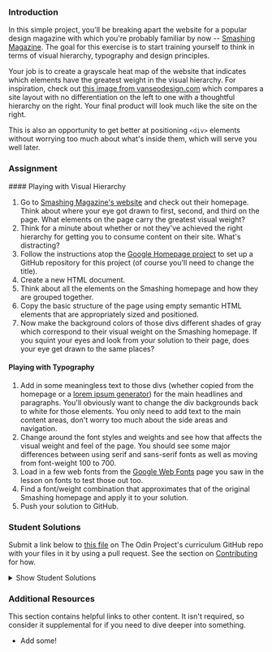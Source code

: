 ### Introduction
In this simple project, you'll be breaking apart the website for a popular design magazine with which you're probably familiar by now -- [Smashing Magazine](http://smashingmagazine.com).  The goal for this exercise is to start training yourself to think in terms of visual hierarchy, typography and design principles.

Your job is to create a grayscale heat map of the website that indicates which elements have the greatest weight in the visual hierarchy.  For inspiration, check out [this image from vanseodesign.com](https://web.archive.org/web/20170628134444/http://www.vanseodesign.com/blog/wp-content/uploads/2009/12/visual-hierarchy-compared.png) which compares a site layout with no differentiation on the left to one with a thoughtful hierarchy on the right.  Your final product will look much like the site on the right.

This is also an opportunity to get better at positioning `<div>` elements without worrying too much about what's inside them, which will serve you well later.

### Assignment

<div class="lesson-content__panel" markdown="1">
#### Playing with Visual Hierarchy

1. Go to [Smashing Magazine's website](http://smashingmagazine.com) and check out their homepage.  Think about where your eye got drawn to first, second, and third on the page.  What elements on the page carry the greatest visual weight?
2. Think for a minute about whether or not they've achieved the right hierarchy for getting you to consume content on their site.  What's distracting?
3. Follow the instructions atop the [Google Homepage project](/courses/web-development-101/lessons/html-css) to set up a GitHub repository for this project (of course you'll need to change the title).
4. Create a new HTML document.
5. Think about all the elements on the Smashing homepage and how they are grouped together.
6. Copy the basic structure of the page using empty semantic HTML elements that are appropriately sized and positioned.
7. Now make the background colors of those divs different shades of gray which correspond to their visual weight on the Smashing homepage.  If you squint your eyes and look from your solution to their page, does your eye get drawn to the same places?

#### Playing with Typography

1. Add in some meaningless text to those divs (whether copied from the homepage or a [lorem ipsum generator](http://generator.lorem-ipsum.info)) for the main headlines and paragraphs.  You'll obviously want to change the div backgrounds back to white for those elements. You only need to add text to the main content areas, don't worry too much about the side areas and navigation.
2. Change around the font styles and weights and see how that affects the visual weight and feel of the page.  You should see some major differences between using serif and sans-serif fonts as well as moving from font-weight 100 to 700.
3. Load in a few web fonts from the [Google Web Fonts](https://www.google.com/fonts) page you saw in the lesson on fonts to test those out too.
4. Find a font/weight combination that approximates that of the original Smashing homepage and apply it to your solution.
5. Push your solution to GitHub.
</div>

### Student Solutions

Submit a link below to [this file](https://github.com/TheOdinProject/curriculum/blob/master/html_css/project_design.md) on The Odin Project's curriculum GitHub repo with your files in it by using a pull request. See the section on [Contributing](http://github.com/TheOdinProject/curriculum/blob/master/contributing.md) for how.

<details markdown="block">
  <summary> Show Student Solutions </summary>

* Add your solution below this line!
* [BBrenes' Solution](https://github.com/BBrenes/greyscale-heatmap) - [View in Browser](https://bbrenes.github.io/greyscale-heatmap/)
* [Rizwan's Solution](https://github.com/xRizwan/greyscale-heatmap) - [View in Browser](https://xrizwan.github.io/greyscale-heatmap/)
* [irlgabriel's Solution](https://github.com/irlgabriel/smashing-copy) - [View in Browser](https://irlgabriel.github.io/smashing-copy/)
* [Hiro's Solution](https://github.com/hrmtk/smashing-magazine-heat-map) - [View in Browser](https://hrmtk.github.io/smashing-magazine-heat-map/)
* [Hammad Ahmed's Solution](https://www.figma.com/file/xN814tFqcEjaZXJLyCv9ZV/Smashing-Magazine-Article-Page-Design-Teardown-Project?node-id=0%3A1)
* [hgnuye's Solution](https://github.com/hnguye/design-teardown) - [View in Browser](https://hnguye.github.io/design-teardown/)
* [Christian's Solution](https://github.com/rueeazy/smashing-design-teardown) - [View in Browser](https://rueeazy.github.io/smashing-design-teardown/)
* [Run After's Solution](https://github.com/run-after/smashing-mag-heat-map) - [View in Browser](https://run-after.github.io/smashing-mag-heat-map/)
* [Alex Zambrano's Solution](https://github.com/Alexoid1/design-teardown) - [View in Browser](https://alexoid1.github.io/design-teardown/)
* [descholar's Solution](https://github.com/descholar-ceo/smashing-magazine-heatmap) - [View in Browser](https://competent-ride-d3d6c8.netlify.app/)
* [Stanley Enow's Solution](https://github.com/happiguru/design-teardown/tree/design-teardown-feature-branch) - [View in Browser](https://raw.githack.com/happiguru/design-teardown/design-teardown-feature-branch/index.html)
* [Witah Georjane's Solution](https://github.com/Georjane/Smashing-Magazine-Heatmap) - [View in Browser](https://rawcdn.githack.com/Georjane/Smashing-Magazine-Heatmap/631b820ebda7534fdbc7370030e0902fc92aba3b/index.html)
* [Andres Ruiz's Solution](https://github.com/Andrsrz/design-teardown) - [View in Browser](https://andrsrz.github.io/design-teardown/)
* [Haroon Abdulrazaq's Solution](https://github.com/talhawaqar/design-teardown) - [View in Browser](https://raw.githack.com/talhawaqar/design-teardown/feature-page/index.html)
* [Jose Salvador's Solution](https://github.com/Jsalvadorpp/design-teardown) - [View in Browser](https://jsalvadorpp.github.io/design-teardown/)
* [Uduak Essien's solution](https://github.com/acushlakoncept/smashing-magazine) - [View in Browser](https://raw.githack.com/acushlakoncept/smashing-magazine/feature-home/index.html)
* [kaliberpoziomka's solution](https://github.com/kaliberpoziomka) - [View in Browser](https://kaliberpoziomka.github.io/visual-hierarchy-smashing-magazine/)
* [Julio's solution](https://github.com/julio22b/greyscale-hierarchy-heatmap) - [View in Browser](https://julio22b.github.io/greyscale-hierarchy-heatmap/)
* [Mikael's Solution](https://github.com/Mikearaya/smashing-magazine-heat-map) - [View in Browser](https://mikearaya.github.io/smashing-magazine-heat-map/)
* [Andrija Jelenkovic's Solution](https://github.com/Amdrija/smashingUXgreyscale) - [View in Browser](https://amdrija.github.io/smashingUXgreyscale/)
* [Estela's Solution](https://estelajimero.github.io/design-teardown/) - [View in Browser](https://estelajimero.github.io/design-teardown/)
* [Johongirr's Solution](https://github.com/Johongirr/design-teardown) - [View in Browser](https://johongirr.github.io/design-teardown/)
* [Ikraamg and Kubilay's Solution](https://github.com/ikraamg/Design-Teardown-Heatmap) - [View in Browser](https://ikraamg.github.io/Design-Teardown-Heatmap/)
* [Igorashs's Solution](https://github.com/igorashs/design-teardown) - [View in Browser](https://igorashs.github.io/design-teardown/)
* [Zuzanna's Solution](https://marcheweczka007.github.io/smashing-magazine-/) - [View in Browser](https://marcheweczka007.github.io/smashing-magazine-/)
* [Odysseusss's Solution](https://odysseusss.github.io/google-homepage/)
* [Ivancito and Rodrige's Solution](https://github.com/Trodrige/Heatmap-of-smashing-magazine) - [View in Browser](https://trodrige.github.io/Heatmap-of-smashing-magazine/)
* [Leticia's Solution](https://github.com/gradiva/odin-fullstack-javascript/tree/master/03-HTML_and_CSS/04-Design_And_UX/design-teardown) - [View in Browser](https://gradiva.github.io/design-teardown/)
* [Katarzyna Kaswen-Wilk's Solution](https://github.com/kikupiku/design-teardown) - [View in Browser](https://kikupiku.github.io/design-teardown)
* [Raiko's Solution](https://github.com/Cypher0/odin-design-teardown) - [View in Browser](https://cypher0.github.io/odin-design-teardown/)
* [Braxton Lemmon's Solution](https://github.com/braxtonlemmon/design-teardown) - [View in Browser](https://braxtonlemmon.github.io/design-teardown/)
* [Muhammad Ahmad's Solution](https://github.com/thisisMAhmad/smashing-magazine) - [View in Browser](https://thisismahmad.github.io/smashing-magazine/)
* [David Auza's and Eduardo Reis's Solution](https://github.com/eduardoreisalvarenga/microverse-smashing-magazine) - [View in Browser](https://rawcdn.githack.com/eduardoreisalvarenga/microverse-smashing-magazine/0f3b4fd4a93648542dc8fa6ad416baabf269220a/index.html)
* [Kevin Vuong's Solution](https://github.com/fffear/design-teardown) - [View in Browser](https://fffear.github.io/design-teardown/)
* [David Tan's Solution](https://github.com/davecmd/smashing-magazine-design-teardown) - [View in browser](https://davecmd.github.io/smashing-magazine-design-teardown/)
* [Doris's Solution](https://github.com/dsmchen/smashing-magazine-homepage) - [View in browser](https://dsmchen.github.io/smashing-magazine-homepage/)
* [Ohlie's Solution](https://github.com/lco1220/smashing_mag) - [View in browser](https://lco1220.github.io/smashing_mag/)
* [Bojo's Solution](https://github.com/BojoZahariev/SmashingDesignTeardown) - [View in browser](https://bojozahariev.github.io/SmashingDesignTeardown/)
* [Bola Buari's Solution](https://github.com/bolah2009/design-teardown) - [View in browser](https://bolah2009.github.io/design-teardown/)
* [Ricala's Solution](https://github.com/Ricala/design-teardown) - [View in browser](https://ricala.github.io/design-teardown/)
* [ARaut9's Solution](https://github.com/ARaut9/smashing_design_teardown) - [View in browser](https://araut9.github.io/smashing_design_teardown/)
* [N00bG1rl's Solution](https://github.com/N00bG1rl/design) - [View in browser](https://n00bg1rl.github.io/design/)
* [Billy's Solution](https://github.com/bcoffin9/SmashingBreakdown) - [View in Browser](https://bcoffin9.github.io/SmashingBreakdown/)
* [Max Garber's Solution](https://github.com/bubblebooy/Odin-HTML5andCSS3) - [View in Browser](https://bubblebooy.github.io/Odin-HTML5andCSS3/smashing.html)
* [Chris MacSwan's Solution](https://github.com/cmacswan07/design_teardown) - [View in Browser](https://cmacswan07.github.io/design_teardown/)
* [Javier Machin's Solution](https://github.com/Javier-Machin/design-teardown) - [View in Browser](https://javier-machin.github.io/design-teardown/)
* [SarfrazAnjum's Solution](https://github.com/SarfrazAnjum/TOP_Design-Teardown) - [View in Browser](https://sarfrazanjum.github.io/TOP_Design-Teardown/)
* [nmac's Solution](https://github.com/nmacawile/smash-magazine-layout) - [Preview](https://htmlpreview.github.io/?https://github.com/nmacawile/smash-magazine-layout/blob/master/smash.html)
* [Henry Kirya's Solution](https://github.com/harrika/smashing) - [View in Browser](https://harrika.github.io/smashing/)
* [theghall's Solution](https://github.com/theghall/odin-grayscale-map) - [View in Browser](https://theghall.github.io/odin-grayscale-map/)
* [Jmooree30's Solution](https://github.com/jmooree30/smashing-magazine) - [View in Browser](https://jmooree30.github.io/smashing-magazine/)
* [Jonathan Yiv's Solution](https://github.com/JonathanYiv/design-teardown) - [View in Browser](http://jonathanyiv.com/design-teardown/)
* [yilmazgunalp's Solution](https://github.com/yilmazgunalp/design-tear-down) - [View in Browser](https://yilmazgunalp.github.io/design-tear-down/)
* [Jeff's Solution](https://github.com/jmbothe/smashing-homepage) - [View in Browser](https://jmbothe.github.io/smashing-homepage/)
* [Austin's Solution](https://github.com/CouchofTomato/smashing_design_teardown) - [View in Browser](https://couchoftomato.github.io/smashing_design_teardown/)
* [Andrew's Solution](https://github.com/andrewr224/design_teardown) - [View in Browser](https://andrewr224.github.io/design_teardown/)
* [Axel's Solution](https://github.com/afuh/smashing-grayscale) - [View in Browser](https://afuh.github.io/smashing-grayscale/)
* [Flint Mayers' Solution](https://github.com/FlintMayers/Design_Teardown) - [View in Browser](https://flintmayers.github.io/Design_Teardown/)
* [Rhys B's Solution](https://github.com/105ron/design-teardown) - [View in browser](https://105ron.github.io/design-teardown/)
* [Pawel R's Solution](https://github.com/PawelRokosz/design-teardown) - [View in browser](https://htmlpreview.github.io/?https://github.com/PawelRokosz/design-teardown/blob/master/index.html)
* [Artur Janik's Solution](https://github.com/ArturJanik/ProjectSmashing/tree/responsiveversion) - [View in browser](http://htmlpreview.github.io/?https://github.com/ArturJanik/ProjectSmashing/blob/responsiveversion/index.html)
* [AtActionPark's Solution](https://github.com/AtActionPark/odin_design_teardown) - [View in browser](https://htmlpreview.github.io/?https://github.com/AtActionPark/odin_design_teardown/blob/master/main.html)
* [Noman Karim's Solution](https://github.com/nomankarim/projectsmashing) - [View in browser](https://htmlpreview.github.io/?https://github.com/nomankarim/projectsmashing/blob/master/index.html)
* [Miguel Herrera's Solution](https://github.com/migueloherrera/smashing-magazine) - [View in browser](https://htmlpreview.github.io/?https://github.com/migueloherrera/smashing-magazine/blob/master/index.html)
* [J-kaizen's Solution](https://github.com/J-kaizen/TheOdinProject/tree/master/HTML_CSS/design_teardown) - [View in browser](https://htmlpreview.github.io/?https://github.com/J-kaizen/TheOdinProject/blob/master/HTML_CSS/design_teardown/index.html)
* [Stefan (Cyprium)'s Solution)](https://github.com/dev-cyprium/TheOdinProject-HTML/tree/master/smashing-magasine-remake-grayscale) - [View in browser](https://htmlpreview.github.io/?https://github.com/dev-cyprium/TheOdinProject-HTML/blob/master/smashing-magasine-remake-grayscale/index.html)
* [Norman's Solution](https://github.com/slowmanchan/smashing-clone) - [View in Browser](https://htmlpreview.github.io/?https://github.com/slowmanchan/smashing-clone/blob/master/index.html)
* [David Chapman's Solution](https://github.com/davidchappy/odin_training_projects/tree/master/html-design-teardown) - [View in Browser](https://davidchappy.github.io/html-design-teardown/)
* [Daunenok's Solution](https://github.com/daunenok/smashing) - [View in Browser](https://daunenok.github.io/smashing/)
* [Neil Cudden's Solution](https://github.com/ncud4bloc/Design_Teardown) - [View in Browser](https://ncud4bloc.github.io/Design_Teardown/HTML/index.html)
* [Beth Rathbone's Solution](https://github.com/bethrath/visual-hierarchy) - [View in browser](http://htmlpreview.github.io/?https://github.com/bethrath/visual-hierarchy/blob/master/index.html)
* [Adonias Dantas's Solution](https://github.com/adoniasdantas/design-teardown) - [View in browser](https://adoniasdantas.github.io/design-teardown/)
* [huseins's Solution](https://github.com/hosghf/Design-html-css) - [View in browser](http://htmlpreview.github.io/?https://github.com/hosghf/Design-html-css/blob/master/index.html)
* [Francisco Carlos's Solution](https://github.com/fcarlosdev/teardown) - [View in browser](https://fcarlosdev.github.io/teardown/)
* [Areeba's Solution](https://github.com/AREEBAISHTIAQ/design-teardown) - [View in browser](https://areebaishtiaq.github.io/design-teardown/)
* [Carlos Del Real's and Gabriela Cruz's Solution](https://github.com/carloshdelreal/design-teardown) - [View in Browser](https://carloshdelreal.github.io/design-teardown/)
* [Scott McKell's Solution](https://github.com/zottwickel/heatmap) - [View in Browser](https://zottwickel.github.io/heatmap/)
* [Aron's  Solution](https://github.com/aronfischer/grayscale-heat-map) - [View in Browser](https://aronfischer.github.io/grayscale-heat-map/)
* [Adriel Bruno's Solution](https://github.com/AdrielTrigger/top-design-teardown-project) - [View in Browser](https://adrieltrigger.github.io/top-design-teardown-project/)
* [Veskenazi's Solution](https://github.com/veskenazi/design-teardown) - [View in Browser](https://veskenazi.github.io/design-teardown/)
* [ranmaru22's solution](https://github.com/ranmaru22/the_odin_project/tree/master/design-teardown) - [View in Browser](https://ranmaru22.github.io/the_odin_project/design-teardown/)
* [mangakiko's solution](https://github.com/magakiko/Design-Teardown) - [View in Browser](https://magakiko.github.io/Design-Teardown/)
* [barrysweeney's Solution](https://github.com/barrysweeney/design-teardown) - [View in Browser](https://barrysweeney.github.io/design-teardown/)
* [bhenning83's Solution](https://github.com/bhenning83/smashing-magazine-grayscale) - [View in Browser](https://bhenning83.github.io/smashing-magazine-grayscale/)
* [Timework's Solution](https://github.com/Timework/design-teardown) - [View in Browser](https://timework.github.io/design-teardown/)
* [Sanyogita's Solution](https://github.com/SanyogitaPandit/html-css/tree/master/design_teardown)
* [icepick-pauly's Solution](https://github.com/icepick-pauly/top_htmlcss_designteardown) - [View in Browser](https://icepick-pauly.github.io/top_htmlcss_designteardown/)
* [Nijepa's Solution](https://github.com/nijepa/design-teardown) - [View in Browser](https://nijepa.github.io/design-teardown/)
* [Chandra's Solution](https://github.com/CodeSurfer3022/Smashing-Heatmap) - [View in Browser](https://codesurfer3022.github.io/Smashing-Heatmap/)
</details>

### Additional Resources
This section contains helpful links to other content. It isn't required, so consider it supplemental for if you need to dive deeper into something.

* Add some!
